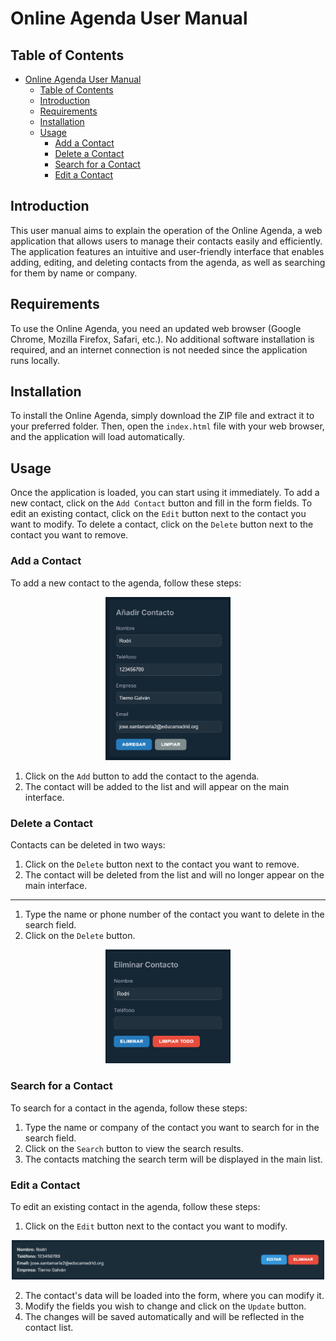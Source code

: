 <style>
  h1, h2, h3, h4, h5, h6 {
    page-break-before: avoid;
    page-break-after: avoid;
    page-break-inside: avoid;
  }
  p {
    page-break-inside: avoid;
  }
</style>

# Online Agenda User Manual

## Table of Contents

- [Online Agenda User Manual](#online-agenda-user-manual)
  - [Table of Contents](#table-of-contents)
  - [Introduction](#introduction)
  - [Requirements](#requirements)
  - [Installation](#installation)
  - [Usage](#usage)
    - [Add a Contact](#add-a-contact)
    - [Delete a Contact](#delete-a-contact)
    - [Search for a Contact](#search-for-a-contact)
    - [Edit a Contact](#edit-a-contact)

## Introduction

This user manual aims to explain the operation of the Online Agenda, a web application that allows users to manage their contacts easily and efficiently. The application features an intuitive and user-friendly interface that enables adding, editing, and deleting contacts from the agenda, as well as searching for them by name or company.

## Requirements

To use the Online Agenda, you need an updated web browser (Google Chrome, Mozilla Firefox, Safari, etc.). No additional software installation is required, and an internet connection is not needed since the application runs locally.

## Installation

To install the Online Agenda, simply download the ZIP file and extract it to your preferred folder. Then, open the `index.html` file with your web browser, and the application will load automatically.

## Usage

Once the application is loaded, you can start using it immediately. To add a new contact, click on the `Add Contact` button and fill in the form fields. To edit an existing contact, click on the `Edit` button next to the contact you want to modify. To delete a contact, click on the `Delete` button next to the contact you want to remove.

### Add a Contact

To add a new contact to the agenda, follow these steps:

<p align="center">
  <img src="img/image.png" alt="alt text" width="200">
</p>

1. Click on the `Add` button to add the contact to the agenda.
2. The contact will be added to the list and will appear on the main interface.

### Delete a Contact

Contacts can be deleted in two ways:

1. Click on the `Delete` button next to the contact you want to remove.
2. The contact will be deleted from the list and will no longer appear on the main interface.

---

1. Type the name or phone number of the contact you want to delete in the search field.
2. Click on the `Delete` button.

<p align="center">
  <img src="img/image3.png" alt="alt text" width="200">
</p>

### Search for a Contact

To search for a contact in the agenda, follow these steps:

1. Type the name or company of the contact you want to search for in the search field.
2. Click on the `Search` button to view the search results.
3. The contacts matching the search term will be displayed in the main list.

### Edit a Contact

To edit an existing contact in the agenda, follow these steps:

1. Click on the `Edit` button next to the contact you want to modify.

<p align="center">
  <img src="img/image2.png" alt="alt text" width="500">
</p>

2. The contact's data will be loaded into the form, where you can modify it.
3. Modify the fields you wish to change and click on the `Update` button.
4. The changes will be saved automatically and will be reflected in the contact list.

